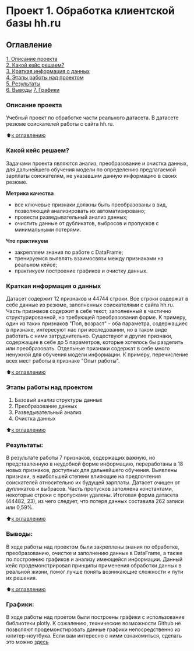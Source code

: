 # Проект 1. Обработка клиентской базы hh.ru

## Оглавление  
[1. Описание проекта](README.md#Описание-проекта)  
[2. Какой кейс решаем?](README.md#Какой-кейс-решаем)  
[3. Краткая информация о данных](README.md#Краткая-информация-о-данных)  
[4. Этапы работы над проектом](README.md#Этапы-работы-над-проектом)  
[5. Результаты](README.md#Результаты)    
[6. Выводы](README.md#Выводы)
[7. Графики](README.md#Графики)

### Описание проекта    
Учебный проект по обработке части реального датасета. В датасете резюме соискателей работы с сайта hh.ru.

:arrow_up:[к оглавлению](README.md#Оглавление)


### Какой кейс решаем?    
Задачами проекта являются анализ, преобразование и очистка данных, для дальнейшего обучения модели по определению предлагаемой зарплаты соискателям, не указавшим данную информацию в своих резюме.

**Метрика качества**     
- все ключевые признаки должны быть преобразованы в вид, позволяющий анализировать их автоматизировано;
- провести разведывательный анализ данных;
- очистить данные от дубликатов, выбросов и пропусков с минимальными потерями.

**Что практикуем**     
- закрепляем знания по работе с DataFrame;
- тренируемся выявлять взаимосвязи между признаками на реальном кейсе;
- практикуем построение графиков и очистку данных.


### Краткая информация о данных
Датасет содержит 12 признаков и 44744 строки.
Все строки содержат в себе данные из резюме, заполненных соискателями с сайта hh.ru.
Часть признаков содержит в себе текст, заполненный в частично структурированной, но требующей преобразования форме.
К примеру, один из таких признаков "Пол, возраст" - оба параметра, содержащиес в признаке, интересуют нас при исследовании, но в таком виде работать с ними затруднительно.
Существуют и другие признаки, содержащие в себе до 5 параметров, которые хотелось бы разделить или преобразовать.
Отдельные признаки содержат в себе много ненужной для обучения модели информации. К примеру, перечисление всех мест работы в признаке "Опыт работы".
  
:arrow_up:[к оглавлению](README.md#Оглавление)


### Этапы работы над проектом  
1. Базовый анализ структуры данных
2. Преобразование данных
3. Разведывательный анализ
4. Очистка данных
  
:arrow_up:[к оглавлению](README.md#Оглавление)


### Результаты:  
В результате работы 7 признаков, содержащих важную, но представленную в неудобной форме информацию, переработаны в 18 новых признаков, доступных для дальнейшего обучения.
Выявлены признаки, в наибольшей степени влияющие на предпочтения соискателей относительно их будущей зарплаты.
Датасет очищен от дупликатов и выбрасов. Часть пропусков заполнена константами, некоторые строки с пропусками удалены.
Итоговая форма датасета (44482, 23), из чего следует, что потеря данных составила 262 записи или 0,59%.

:arrow_up:[к оглавлению](README.md#Оглавление)


### Выводы:  
В ходе работы над проектом были закреплены знания по обработке, преобразованию, очистке и заполнению данных в DataFrame, а также по построению графиков и анализу имеющейся информации.
Данный кейс продемонстрировал принципы применения обработки данных в реальной жизни, помог лучше понять возникающие сложности и пути их решения.
  
:arrow_up:[к оглавлению](README.md#Оглавление)



### Графики:
В ходе работы над проетом были построены графики с использование библиотеки plotly. 
К сожалению, технические возможности Github не позволяют продемонстировать данные графики непосредственно из юпитер-ноутбука.
Если вам интересно с ними ознакомиться, сделать это можно [здесь](https://github.com/AndKober/Project_1/tree/master/plotly)